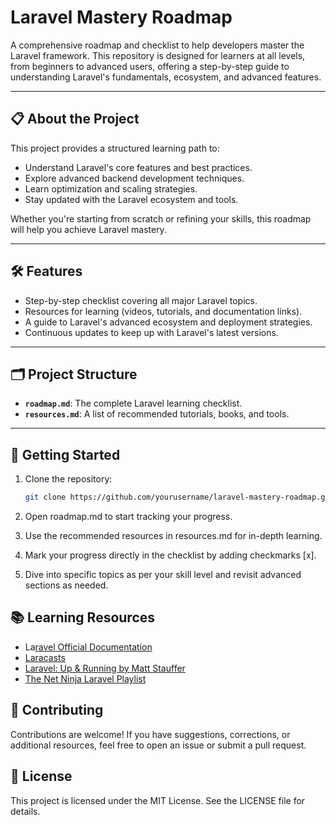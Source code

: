 # Laravel Mastery Roadmap

A comprehensive roadmap and checklist to help developers master the Laravel framework. This repository is designed for learners at all levels, from beginners to advanced users, offering a step-by-step guide to understanding Laravel's fundamentals, ecosystem, and advanced features.

---

## 📋 About the Project

This project provides a structured learning path to:

- Understand Laravel's core features and best practices.
- Explore advanced backend development techniques.
- Learn optimization and scaling strategies.
- Stay updated with the Laravel ecosystem and tools.

Whether you're starting from scratch or refining your skills, this roadmap will help you achieve Laravel mastery.

---

## 🛠️ Features

- Step-by-step checklist covering all major Laravel topics.
- Resources for learning (videos, tutorials, and documentation links).
- A guide to Laravel's advanced ecosystem and deployment strategies.
- Continuous updates to keep up with Laravel's latest versions.

---

## 🗂️ Project Structure

- **`roadmap.md`**: The complete Laravel learning checklist.
- **`resources.md`**: A list of recommended tutorials, books, and tools.
---

## 🚀 Getting Started

1. Clone the repository:

   ```bash
   git clone https://github.com/yourusername/laravel-mastery-roadmap.git
   ````

1. Open roadmap.md to start tracking your progress.
1. Use the recommended resources in resources.md for in-depth learning.
1. Mark your progress directly in the checklist by adding checkmarks [x].
1. Dive into specific topics as per your skill level and revisit advanced sections as needed.

## 📚 Learning Resources

- La[ravel Official Documentation](https://laravel.com/docs)
- [Laracasts](https://laracasts.com)
- [Laravel: Up & Running by Matt Stauffer](https://laravelupandrunning.com)
- [The Net Ninja Laravel Playlist](https://www.youtube.com/playlist?list=PL4cUxeGkcC9gF5Gez17eHcDIxrpVSBuVt)

## 🤝 Contributing

Contributions are welcome! If you have suggestions, corrections, or additional resources, feel free to open an issue or submit a pull request.

## 📄 License

This project is licensed under the MIT License. See the LICENSE file for details.
